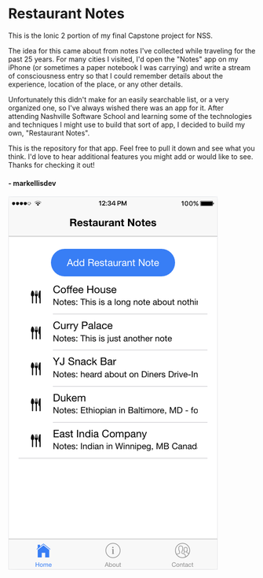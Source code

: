 # Restaurant Notes

This is the Ionic 2 portion of my final Capstone project for NSS.

The idea for this came about from notes I've collected while traveling for the past 25 years. For many cities I visited, I'd open the "Notes" app on my iPhone (or sometimes a paper notebook I was carrying) and write a stream of consciousness entry so that I could remember details about the experience, location of the place, or any other details.

Unfortunately this didn't make for an easily searchable list, or a very organized one, so I've always wished there was an app for it. After attending Nashville Software School and learning some of the technologies and techniques I might use to build that sort of app, I decided to build my own, "Restaurant Notes".

This is the repository for that app. Feel free to pull it down and see what you think. I'd love to hear additional features you might add or would like to see.
Thanks for checking it out!


#### - markellisdev

![Alt Text](./ionic_restaurant_notes/src/assets/images/RestNote_Homepage%202017-03-25%20at%201.18.13%20PM.png)
